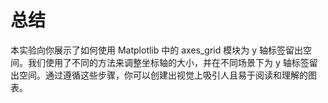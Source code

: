 # 总结

本实验向你展示了如何使用 Matplotlib 中的 axes_grid 模块为 y 轴标签留出空间。我们使用了不同的方法来调整坐标轴的大小，并在不同场景下为 y 轴标签留出空间。通过遵循这些步骤，你可以创建出视觉上吸引人且易于阅读和理解的图表。
